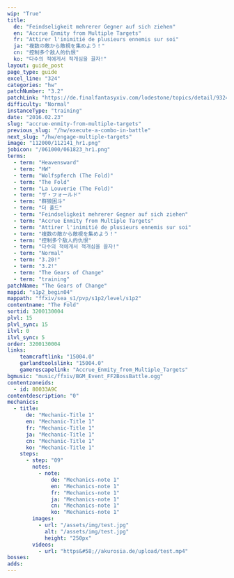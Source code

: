 ```yaml
---
wip: "True"
title:
  de: "Feindseligkeit mehrerer Gegner auf sich ziehen"
  en: "Accrue Enmity from Multiple Targets"
  fr: "Attirer l'inimitié de plusieurs ennemis sur soi"
  ja: "複数の敵から敵視を集めよう！"
  cn: "控制多个敌人的仇恨"
  ko: "다수의 적에게서 적개심을 끌자!"
layout: guide_post
page_type: guide
excel_line: "324"
categories: "hw"
patchNumber: "3.2"
patchLink: "https://de.finalfantasyxiv.com/lodestone/topics/detail/93245d34c33358787d1ff90333c4435c65ac6ee5"
difficulty: "Normal"
instanceType: "training"
date: "2016.02.23"
slug: "accrue-enmity-from-multiple-targets"
previous_slug: "/hw/execute-a-combo-in-battle"
next_slug: "/hw/engage-multiple-targets"
image: "112000/112141_hr1.png"
jobicon: "/061000/061823_hr1.png"
terms:
  - term: "Heavensward"
  - term: "HW"
  - term: "Wolfspferch (The Fold)"
  - term: "The Fold"
  - term: "La Louverie (The Fold)"
  - term: "ザ・フォールド"
  - term: "群狼困斗"
  - term: "더 폴드"
  - term: "Feindseligkeit mehrerer Gegner auf sich ziehen"
  - term: "Accrue Enmity from Multiple Targets"
  - term: "Attirer l'inimitié de plusieurs ennemis sur soi"
  - term: "複数の敵から敵視を集めよう！"
  - term: "控制多个敌人的仇恨"
  - term: "다수의 적에게서 적개심을 끌자!"
  - term: "Normal"
  - term: "3.20!"
  - term: "3.2!"
  - term: "The Gears of Change"
  - term: "training"
patchName: "The Gears of Change"
mapid: "s1p2_begin04"
mappath: "ffxiv/sea_s1/pvp/s1p2/level/s1p2"
contentname: "The Fold"
sortid: 3200130004
plvl: 15
plvl_sync: 15
ilvl: 0
ilvl_sync: 5
order: 3200130004
links:
    teamcraftlink: "15004.0"
    garlandtoolslink: "15004.0"
    gamerescapelink: "Accrue_Enmity_from_Multiple_Targets"
bgmusic: "music/ffxiv/BGM_Event_FF2BossBattle.ogg"
contentzoneids:
  - id: 80033A9C
contentdescription: "0"
mechanics:
  - title:
      de: "Mechanic-Title 1"
      en: "Mechanic-Title 1"
      fr: "Mechanic-Title 1"
      ja: "Mechanic-Title 1"
      cn: "Mechanic-Title 1"
      ko: "Mechanic-Title 1"
    steps:
      - step: "09"
        notes:
          - note:
              de: "Mechanics-note 1"
              en: "Mechanics-note 1"
              fr: "Mechanics-note 1"
              ja: "Mechanics-note 1"
              cn: "Mechanics-note 1"
              ko: "Mechanics-note 1"
        images:
          - url: "/assets/img/test.jpg"
            alt: "/assets/img/test.jpg"
            height: "250px"
        videos:
          - url: "https&#58;//akurosia.de/upload/test.mp4"
bosses:
adds:
---
```

